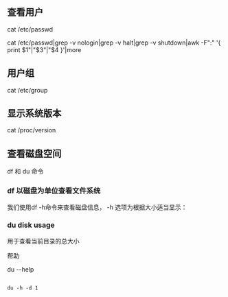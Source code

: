 ## 查看用户
cat /etc/passwd

cat /etc/passwd|grep -v nologin|grep -v halt|grep -v shutdown|awk -F":" '{ print $1"|"$3"|"$4 }'|more

## 用户组
cat /etc/group



## 显示系统版本

cat /proc/version

## 查看磁盘空间
df 和 du 命令

### df 以磁盘为单位查看文件系统
我们使用df -h命令来查看磁盘信息， -h 选项为根据大小适当显示：

### du disk usage
用于查看当前目录的总大小

帮助

du --help
```

du -h -d 1
```


